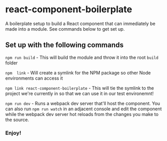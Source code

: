 # react-component-boilerplate
A boilerplate setup to build a React component that can immediately be made into a module. See commands below to get set up.

## Set up with the following commands

`npm run build` - This will build the module and throw it into the root `build` folder

`npm  link` - Will create a symlink for the NPM package so other Node environments can access it

`npm link react-component-boilerplate` - This will tie the symlink to the project we're currently in so that we can use it in our test environemnt!

`npm run dev` - Runs a webpack dev server that'll host the component. You can also run `npm run watch` in an adjacent console and edit the component while the webpack dev server hot reloads from the changes you make to the source.

### Enjoy!

